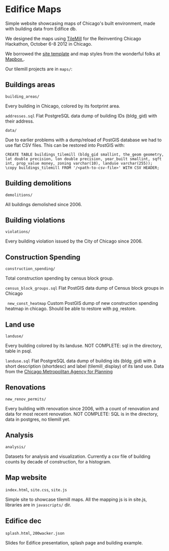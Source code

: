 Edifice Maps
===================

Simple website showcasing maps of Chicago's built environment, made with building data from Edifice db.

We designed the maps using [TileMill](http://mapbox.com/tilemill/) for the Reinventing Chicago Hackathon,
October 6-8 2012 in Chicago.

We borrowed the [site template](http://mapbox.com/reinventgreen/) and map styles from the wonderful folks at [Mapbox.](http://mapbox.com/).

Our tilemill projects are in `maps/`: 

## Buildings areas

`building_areas/`

Every building in Chicago, colored by its footprint area.

`addresses.sql`
Flat PostgreSQL data dump of building IDs (bldg`_`gid) with their address.

`data/`

Due to earlier problems with a dump/reload of PostGIS database we had to use flat CSV files. This can be restored into PostGIS with:

`CREATE TABLE buildings_tilemill (bldg_gid smallint, the_geom geometry, lat double precision, lon double precision, year_built smallint, sqft int, prop_value money, zoning varchar(10), landuse varchar(255));
\copy buildings_tilemill FROM '/<path-to-csv-file>' WITH CSV HEADER;`


## Building demolitions

`demolitions/`

All buildings demolished since 2006.

## Building violations

`violations/`

Every building violation issued by the City of Chicago since 2006.

## Construction Spending

`construction_spending/`

Total construction spending by census block group.

`census_block_groups.sql`
Flat PostGIS data dump of Census block groups in Chicago

` new_const_heatmap`
Custom PostGIS dump of new construction spending heatmap in chicago. Should be able to restore with pg`_`restore.

## Land use

`landuse/`

Every building colored by its landuse.
NOT COMPLETE: sql in the directory, table in psql.

`landuse.sql`
Flat PostgreSQL data dump of building ids (bldg`_`gid) with a short description (shortdesc) and label (tilemill`_`display) of its land use. Data from the [Chicago Metropolitan Agency for Planning](http://cmap.illinois.gov/land-use-inventory)


## Renovations

`new_renov_permits/`

Every building with renovation since 2006, with a count of renovation and data for most recent renovation.
NOT COMPLETE: SQL is in the directory, data in postgres, no tilemill yet.

## Analysis

`analysis/`

Datasets for analysis and visualization. Currently a csv file of building counts by decade of construction, for a histogram.

## Map website

`index.html`, `site.css`, `site.js`

Simple site to showcase tilemill maps. All the mapping js is in site.js, libraries are in `javascripts/` dir.

## Edifice dec

`splash.html`, `200wacker.json`

Slides for Edifice presentation, splash page and building example.

